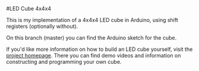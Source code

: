 #LED Cube 4x4x4

This is my implementation of a 4x4x4 LED cube in Arduino, using shift registers (optionally without).

On this branch (master) you can find the Arduino sketch for the cube.

If you'd like more information on how to build an LED cube yourself, visit the [project homepage](http://elias-kuiter.de/electronics/led-cube/info/en).
There you can find demo videos and information on constructing and programming your own cube.
